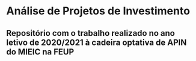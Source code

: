 # Análise de Projetos de Investimento

## Repositório com o trabalho realizado no ano letivo de 2020/2021 à cadeira optativa de APIN do MIEIC na FEUP

